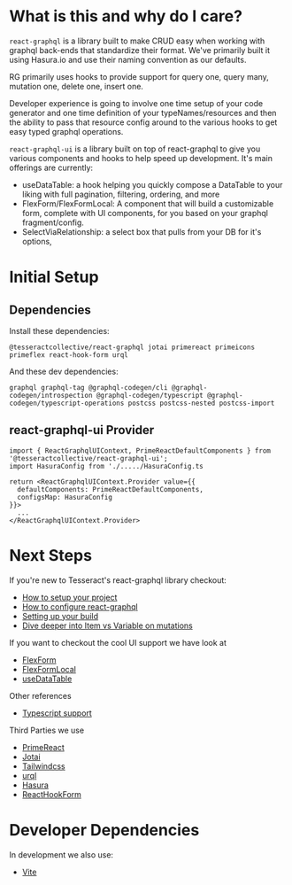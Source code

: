 # What is this and why do I care?

`react-graphql` is a library built to make CRUD easy when working with graphql back-ends that standardize their format.  We've primarily built it using Hasura.io and use their naming convention as our defaults.

RG primarily uses hooks to provide support for query one, query many, mutation one, delete one, insert one.

Developer experience is going to involve one time setup of your code generator and one time definition of your typeNames/resources and then the ability to pass that resource config around to the various hooks to get easy typed graphql operations.

`react-graphql-ui` is a library built on top of react-graphql to give you various components and hooks to help speed up development.  It's main offerings are currently: 
* useDataTable: a hook helping you quickly compose a DataTable to your liking with full pagination, filtering, ordering, and more
* FlexForm/FlexFormLocal: A component that will build a customizable form, complete with UI components, for you based on your graphql fragment/config.
* SelectViaRelationship: a select box that pulls from your DB for it's options, 

# Initial Setup

## Dependencies 
Install these dependencies:

`@tesseractcollective/react-graphql jotai primereact primeicons primeflex react-hook-form urql`

And these dev dependencies:

`graphql graphql-tag @graphql-codegen/cli @graphql-codegen/introspection @graphql-codegen/typescript @graphql-codegen/typescript-operations postcss postcss-nested postcss-import`

## react-graphql-ui Provider

```
import { ReactGraphqlUIContext, PrimeReactDefaultComponents } from '@tesseractcollective/react-graphql-ui';
import HasuraConfig from './...../HasuraConfig.ts

return <ReactGraphqlUIContext.Provider value={{
  defaultComponents: PrimeReactDefaultComponents,
  configsMap: HasuraConfig
}}>
  ...
</ReactGraphqlUIContext.Provider>
```

# Next Steps

If you're new to Tesseract's react-graphql library checkout:

* [How to setup your project](SetupYourProject.md)
* [How to configure react-graphql](reactGraphqlConfig.md)
* [Setting up your build](SettingUpYourBuild.md)
* [Dive deeper into Item vs Variable on mutations](ExplainingMutationItemVsVariable.md)

If you want to checkout the cool UI support we have look at

* [FlexForm](FlexForm.md)
* [FlexFormLocal](FlexFormLocal.md)
* [useDataTable](useDataTable.md)

Other references

* [Typescript support](ReactGraphqlTypescriptSupport.md)

Third Parties we use

* [PrimeReact](https://www.primefaces.org/primereact/showcase)
* [Jotai](https://jotai.pmnd.rs/docs/introduction)
* [Tailwindcss](https://tailwindcss.com)
* [urql](https://formidable.com/open-source/urql/docs/)
* [Hasura](https://hasura.io)
* [ReactHookForm](https://react-hook-form.com/api)

# Developer Dependencies

In development we also use:
* [Vite](https://vitejs.dev)